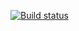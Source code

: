 [![Build status](https://ci.appveyor.com/api/projects/status/ulmfhhergrkcv6sa?svg=true)](https://ci.appveyor.com/project/Kirillaxenov/ffff)
